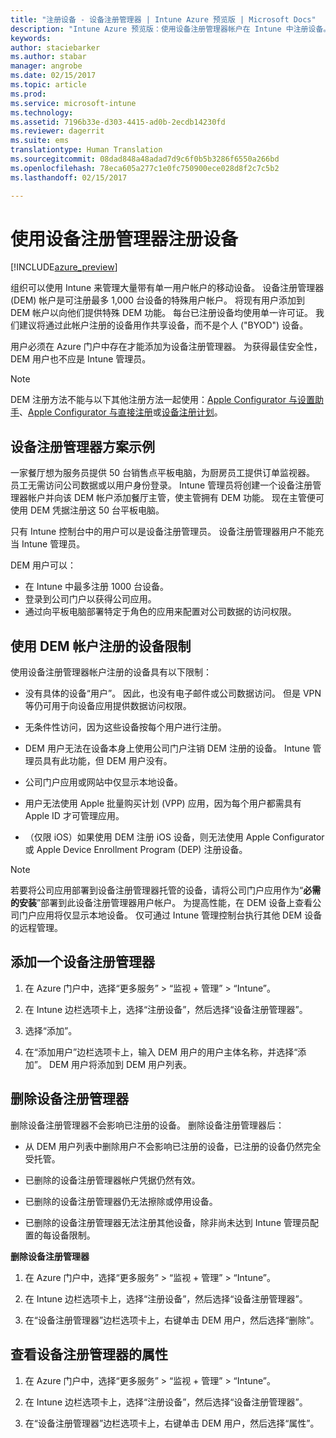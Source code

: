 ```yaml
---
title: "注册设备 - 设备注册管理器 | Intune Azure 预览版 | Microsoft Docs"
description: "Intune Azure 预览版：使用设备注册管理器帐户在 Intune 中注册设备。 "
keywords: 
author: staciebarker
ms.author: stabar
manager: angrobe
ms.date: 02/15/2017
ms.topic: article
ms.prod: 
ms.service: microsoft-intune
ms.technology: 
ms.assetid: 7196b33e-d303-4415-ad0b-2ecdb14230fd
ms.reviewer: dagerrit
ms.suite: ems
translationtype: Human Translation
ms.sourcegitcommit: 08dad848a48adad7d9c6f0b5b3286f6550a266bd
ms.openlocfilehash: 78eca605a277c1e0fc750900ece028d8f2c7c5b2
ms.lasthandoff: 02/15/2017

---
```


# <a name="enroll-devices-using-device-enrollment-manager"></a>使用设备注册管理器注册设备

[!INCLUDE[azure_preview](../includes/azure_preview.md)]

组织可以使用 Intune 来管理大量带有单一用户帐户的移动设备。 设备注册管理器 (DEM) 帐户是可注册最多 1,000 台设备的特殊用户帐户。 将现有用户添加到 DEM 帐户以向他们提供特殊 DEM 功能。 每台已注册设备均使用单一许可证。 我们建议将通过此帐户注册的设备用作共享设备，而不是个人 ("BYOD") 设备。  

用户必须在 Azure 门户中存在才能添加为设备注册管理器。 为获得最佳安全性，DEM 用户也不应是 Intune 管理员。

>[!NOTE]
>DEM 注册方法不能与以下其他注册方法一起使用：[Apple Configurator 与设置助手](enroll-ios-devices-with-apple-configurator-and-setup-assistant.md)、[Apple Configurator 与直接注册](enroll-ios-devices-with-apple-configurator-and-direct-enrollment.md)或[设备注册计划](enroll-ios-devices-using-device-enrollment-program.md)。 

## <a name="example-of-a-device-enrollment-manager-scenario"></a>设备注册管理器方案示例

一家餐厅想为服务员提供 50 台销售点平板电脑，为厨房员工提供订单监视器。 员工无需访问公司数据或以用户身份登录。 Intune 管理员将创建一个设备注册管理器帐户并向该 DEM 帐户添加餐厅主管，使主管拥有 DEM 功能。 现在主管便可使用 DEM 凭据注册这 50 台平板电脑。

只有 Intune 控制台中的用户可以是设备注册管理员。 设备注册管理器用户不能充当 Intune 管理员。

DEM 用户可以：

-   在 Intune 中最多注册 1000 台设备。
-   登录到公司门户以获得公司应用。
-   通过向平板电脑部署特定于角色的应用来配置对公司数据的访问权限。

## <a name="limitations-of-devices-that-are-enrolled-with-a-dem-account"></a>使用 DEM 帐户注册的设备限制

使用设备注册管理器帐户注册的设备具有以下限制：

  - 没有具体的设备“用户”。 因此，也没有电子邮件或公司数据访问。 但是 VPN 等仍可用于向设备应用提供数据访问权限。

  - 无条件性访问，因为这些设备按每个用户进行注册。

  - DEM 用户无法在设备本身上使用公司门户注销 DEM 注册的设备。 Intune 管理员具有此功能，但 DEM 用户没有。

  - 公司门户应用或网站中仅显示本地设备。
 
  - 用户无法使用 Apple 批量购买计划 (VPP) 应用，因为每个用户都需具有 Apple ID 才可管理应用。
 
  - （仅限 iOS）如果使用 DEM 注册 iOS 设备，则无法使用 Apple Configurator 或 Apple Device Enrollment Program (DEP) 注册设备。


> [!NOTE]
> 若要将公司应用部署到设备注册管理器托管的设备，请将公司门户应用作为“**必需的安装**”部署到此设备注册管理器用户帐户。
> 为提高性能，在 DEM 设备上查看公司门户应用将仅显示本地设备。 仅可通过 Intune 管理控制台执行其他 DEM 设备的远程管理。


## <a name="add-a-device-enrollment-manager"></a>添加一个设备注册管理器

1.  在 Azure 门户中，选择“更多服务” > “监视 + 管理” > “Intune”。

2.  在 Intune 边栏选项卡上，选择“注册设备”，然后选择“设备注册管理器”。

3.  选择“添加”。

4.  在“添加用户”边栏选项卡上，输入 DEM 用户的用户主体名称，并选择“添加”。 DEM 用户将添加到 DEM 用户列表。

## <a name="remove-a-device-enrollment-manager"></a>删除设备注册管理器

删除设备注册管理器不会影响已注册的设备。 删除设备注册管理器后：

-   从 DEM 用户列表中删除用户不会影响已注册的设备，已注册的设备仍然完全受托管。

-   已删除的设备注册管理器帐户凭据仍然有效。

-   已删除的设备注册管理器仍无法擦除或停用设备。

-   已删除的设备注册管理器无法注册其他设备，除非尚未达到 Intune 管理员配置的每设备限制。

**删除设备注册管理器**

1. 在 Azure 门户中，选择“更多服务” > “监视 + 管理” > “Intune”。

2. 在 Intune 边栏选项卡上，选择“注册设备”，然后选择“设备注册管理器”。

3. 在“设备注册管理器”边栏选项卡上，右键单击 DEM 用户，然后选择“删除”。

## <a name="view-the-properties-of-a-device-enrollment-manager"></a>查看设备注册管理器的属性

1. 在 Azure 门户中，选择“更多服务” > “监视 + 管理” > “Intune”。

2. 在 Intune 边栏选项卡上，选择“注册设备”，然后选择“设备注册管理器”。

3. 在“设备注册管理器”边栏选项卡上，右键单击 DEM 用户，然后选择“属性”。

